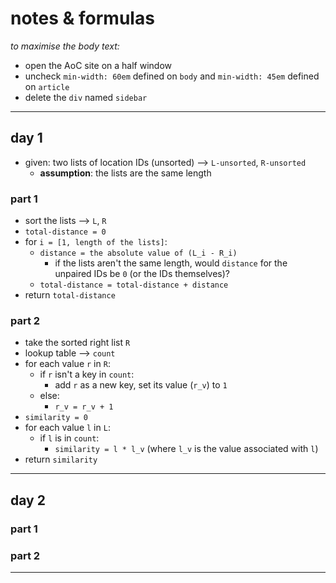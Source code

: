 notes & formulas
================

_to maximise the body text:_

- open the AoC site on a half window
- uncheck `min-width: 60em` defined on `body` and `min-width: 45em` defined on `article`
- delete the `div` named `sidebar`

---

## day 1

- given: two lists of location IDs (unsorted) --> `L-unsorted`, `R-unsorted`
     - **assumption**: the lists are the same length

### part 1

- sort the lists --> `L`, `R`
- `total-distance = 0`
- for `i = [1, length of the lists]`:
    - `distance = the absolute value of (L_i - R_i)`
        - if the lists aren't the same length, would `distance` for the unpaired IDs be `0` (or the IDs themselves)?
    - `total-distance = total-distance + distance`
- return `total-distance`

### part 2

- take the sorted right list `R`
- lookup table --> `count`
- for each value `r` in `R`:
    - if `r` isn't a key in `count`:
        - add `r` as a new key, set its value (`r_v`) to `1`
    - else:
        - `r_v = r_v + 1`
- `similarity = 0`
- for each value `l` in `L`:
    - if `l` is in `count`:
        - `similarity = l * l_v` (where `l_v` is the value associated with `l`)
- return `similarity`

---

## day 2

### part 1

### part 2

---
